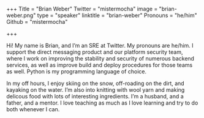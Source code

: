 +++
Title = "Brian Weber"
Twitter = "mistermocha"
image = "brian-weber.png"
type = "speaker"
linktitle = "brian-weber"
Pronouns = "he/him"
Github = "mistermocha"

+++

Hi! My name is Brian, and I’m an SRE at Twitter. My pronouns are he/him.
I support the direct messaging product and our platform security team,
where I work on improving the stability and security of numerous backend
services, as well as improve build and deploy procedures for those teams
as well. Python is my programming language of choice.

In my off hours, I enjoy skiing on the snow, off-roading on the dirt,
and kayaking on the water. I’m also into knitting with wool yarn and
making delicous food with lots of interesting ingredients. I’m a
husband, and a father, and a mentor. I love teaching as much as I love
learning and try to do both whenever I can.

